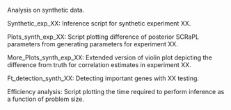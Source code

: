 Analysis on synthetic data.

Synthetic_exp_XX: Inference script for synthetic experiment XX.  

Plots_synth_exp_XX: Script plotting difference of posterior SCRaPL parameters from generating parameters for experiment XX.

More_Plots_synth_exp_XX: Extended version of violin plot depicting the difference from truth for correlation estimates in experiment XX. 

Ft_detection_synth_XX: Detecting important genes with XX testing. 

Efficiency analysis: Script plotting the time required to perform inference as a function of problem size.

